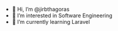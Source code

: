 - 👋 Hi, I’m @jirbthagoras
- 👀 I’m interested in Software Engineering
- 🌱 I’m currently learning Laravel

<!---
jirbthagoras/jirbthagoras is a ✨ special ✨ repository because its `README.md` (this file) appears on your GitHub profile.
You can click the Preview link to take a look at your changes.
--->
